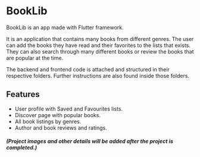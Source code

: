 # BookLib
BookLib is an app made with Flutter framework.

It is an application that contains many books from different genres. The user can add the books they have read and their favorites to the lists that exists. They can also search through many different books or review the books that are popular at the time.

The backend and frontend code is attached and structured in their respective folders. Further instructions are also found inside those folders.

## Features

- User profile with Saved and Favourites lists.
- Discover page with popular books.
- All book listings by genres.
- Author and book reviews and ratings.



##### (Project images and other details will be added after the project is completed.)
